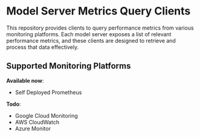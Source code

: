 # Model Server Metrics Query Clients

This repository provides clients to query performance metrics from various monitoring platforms. Each model server exposes a list of relevant performance metrics, and these clients are designed to retrieve and process that data effectively.

## Supported Monitoring Platforms

**Available now**:
- Self Deployed Prometheus

**Todo**:
- Google Cloud Monitoring
- AWS CloudWatch
- Azure Monitor